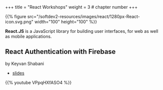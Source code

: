 +++
title = "React Workshops"
weight = 3 # chapter number
+++

{{% figure src="/softdev2-resources/images/react/1280px-React-icon.svg.png" width="100" height="100" %}}

**React.JS** is a JavaScript library for building user interfaces, 
for web as well as mobile applications.

## React Authentication with Firebase

by Keyvan Shabani

- [slides](authentication-with-firebase/)

{{% youtube VPpqHXfASO4 %}}

